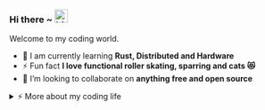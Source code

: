 ### Hi there ~ <img src="https://user-images.githubusercontent.com/1303154/88677602-1635ba80-d120-11ea-84d8-d263ba5fc3c0.gif" width="24px" alt="hi">

Welcome to my coding world.

- 🧠 I am currently learning **Rust, Distributed and Hardware**
- ⚡ Fun fact **I love functional roller skating, sparring and cats 😻**
- 👯 I’m looking to collaborate on **anything free and open source**

<details>
<summary>⚡️ More about my coding life</summary>
<br />

[comment]: <> (<img width="350px" height="165px" alt="GitHub Stats" src="https://github-readme-stats.vercel.app/api?username=NICEXAI&count_private=true&show_icons=true" />)
[comment]: <> (<img width="350px" height="165px" alt="GitHub Stats" src="https://github-readme-stats.vercel.app/api?username=NICEXAI&count_private=true&show_icons=true" />)

![Top Langs](https://github-readme-stats.vercel.app/api/top-langs/?username=NICEXAI&layout=compact&hide=css,html)
![Afeyer's github stats](https://github-readme-stats.vercel.app/api?username=NICEXAI&count_private=true&show_icons=true)

</details>
